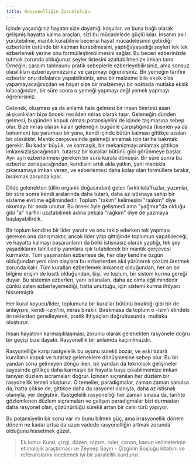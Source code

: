 ```yaml
---
title: Rasyonelliğin Zorunluluğu
---
```


İçinde yaşadığınız hayatın size dayattığı koşullar, ve buna bağlı olarak
gelişmiş hayatta kalma araçları, sizi bu mücadelede güçlü kılar. İnsanın
akıl yürütebilme, mantık kurabilme becerisi hayat mücadelesinin getirdiği
ezberlerin üstünde bir katman kurabilmesini, yaptığı/yaşadığı şeyleri tek tek
ezberlemek yerine onu formülleştirebilmesini sağlar. Bu beceri ezberinizde
tutmak zorunda olduğunuz şeyler listesini azaltabilmenize imkan tanır. Örneğin;
çarpım tablosunu pratik sebeplerle ezberleyebilirsiniz, ama sonsuz olasılıkları
ezberleyemezsiniz ve çarpmayı öğrenirsiniz. Bir yemeğin tarifini ezberler onu
defalarca yapabilirsiniz, ama bir malzeme bile eksik olsa yapamayacağınızdan ve
hayat size bir malzemeyi bir noktada mutlaka eksik kılacağından, bir süre sonra
o yemeği yapmayı değl yemek yapmayı öğrenirsiniz.

Gelenek, oluşması ya da anlamlı hale gelmesi bir insan ömrünü aşan
alışkanlıkları bize önceki nesilden miras olarak taşır. Geleneğin dünden
gelmesi, bugünden kopuk olması potansiyelini de içinde taşımasına sebep olur.
Bize miras olarak kalan geleneğin bugünle çarpıştığında (kısmen ya da tamamen)
işe yaraması bir yana, kendi içinde bütün kalması gittikçe azalan bir
olasılıktır. Mantık çerçevesinde geleneği anlamak için tarihe bakmak gerekir. Bu
kadar büyük, ve karmaşık, bir mekanizmayı anlamak gittikçe imkansızlaşacağından,
tutarsız bir kurallar bütünü gibi görünmeye başlar. Ayrı ayrı ezberlenmesi
gereken bir sürü kurala dönüşür. Bir süre sonra bu ezberler zorlaşacağından,
kendisini artık akla yatkın, yani mantıkla çıkarsamaya imkan veren, ve
ezberlemesi daha kolay olan formüllere bırakır, bırakmak zorunda kalır.

Dilde gelenekten (dilin organik doğasından) gelen farklı telaffuzlar, yazımlar,
bir süre sonra kendi aralarında daha tutarlı, daha az istisnaya sahip bir
sisteme evrilme eğilimindedir. Toplum "rakım" kelimesini "raakım" diye okumayı
bir anda unutur. Bu örnek öyle gelişmedi ama "yağmur"da olduğu gibi "a" harfini
uzatabilmek adına pekala "rağkım" diye de yazmaya başlayabilirdik.

Bir toplum kendine bir lider yaratır ve onu takip ederken tek yapması gereken
ona danışmaktır, ancak lider yitip gittiğinde toplumun yapabileceği, ve hayatta
kalmayı başaranların da belki istisnasız olarak yaptığı, tek şey yaşadıklarını
tahlil edip yarınlara ışık tutabilecek bir mantık çerçevesi kurmaktır. Tüm
yaşananları ezberlese de, her olay kendine özgün olduğundan yeni olan olaylara
bu ezberlerden akıl yürüterek çözüm üretmek zorunda kalır. Tüm kuralları
ezberlemek imkansız olduğundan, her an bir bilgine erişim de kısıtlı olduğundan,
kişi, ve toplum, bir sistem kurma gereği duyar. Bu sistemin ezberleri, yani
istisnaları, daha az olma eğilimindedir çünkü zaten ezberleyemediği, hatta
unuttuğu, için sistemi kurma ihtiyacı hissetmiştir.

Her kural koyucu/lider, toplumuna bir kurallar bütünü bıraktığı gibi bir de
anlayışını, kendi -izm'ini, miras bırakır. Bırakmasa da toplum o -izm'i elindeki
örneklerden genelleyerek, pratik ihtiyaçları doğrultusunda, mutlaka oluşturur.

İnsan hayatının karmaşıklaşması, zorunlu olarak gelenekten rasyonele doğru bir
geçişi bize dayatır. Rasyonellik bir anlamda kaçınılmazdır.

Rasyonelliğe karşı rastgelelik bu oyunu sürekli bozar, ve eski tutarlı
kuralların kopuk ve tutarsız geleneklere dönüşmesine sebep olur. Bu bir yandan
sonu gelmeyen döngü iken, bir yandan da teknolojik gelişmeler sayesinde gittikçe
daha karmaşık bir hayatla başa çıkabilmemize imkan tanıyan düzlem sıçramaları
doğrur. İçinden sıçranılan her düzlem bir rasyonellik temeli oluşturur. O
temeller, paradigmalar, zaman zaman sarsılsa da, hatta çökse de, gittikçe daha
da rasyonel olanıyla, daha az istisnalı olanıyla, yer değiştirir. Rastgelelik
rasyonelliği her zaman sınasa da, tarihte gözlemlenen düzlem sıçramaları ve
gelişen paradigmalar bizi durmadan daha rasyonel olan, çözünürlüğü sürekli artan
bir canlı türü yapıyor.

Bu potansiyelin bir sonu var mı bunu bilmek güç, ama irrasyonellik dönem dönem
ne kadar artsa da uzun vadede rasyonelliğin artmak zorunda olduğunu hissetmek
güzel.


> Ek konu: Kural, çizgi, düzen, nizam, ruler, canon, kanun kelimelerinin
> etimolojik araştırması ve Zeynep Sayın - Çizginin Boşluğu kitabını ve
> referanslarını incelemek iyi bir paralellik kurdurur.
